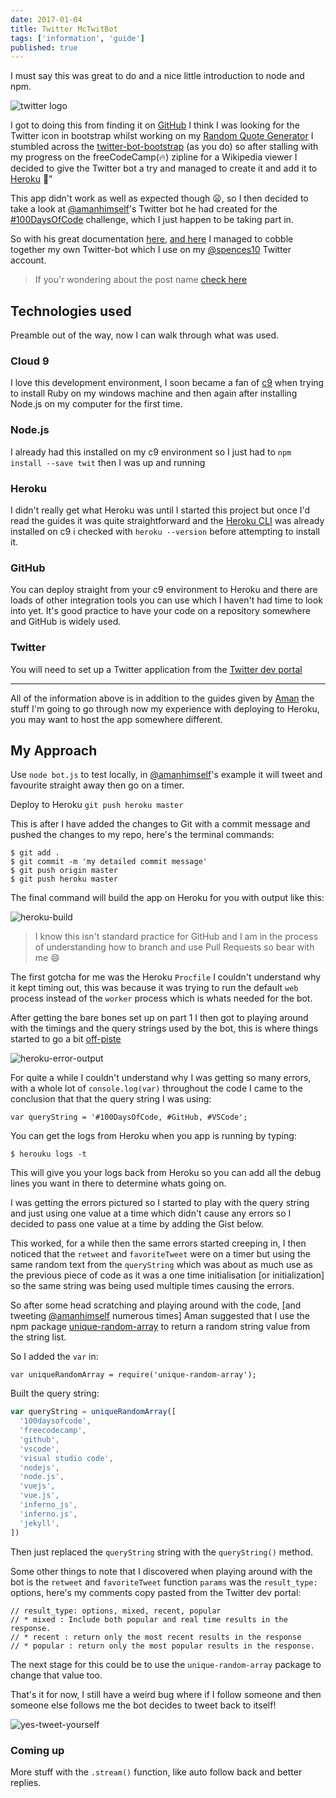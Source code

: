 ```yaml
---
date: 2017-01-04
title: Twitter McTwitBot
tags: ['information', 'guide']
published: true
---
```


I must say this was great to do and a nice little introduction to node
and npm.

![twitter logo]

I got to doing this from finding it on [GitHub] I think I was looking
for the Twitter icon in bootstrap whilst working on my [Random Quote
Generator] I stumbled across the [twitter-bot-bootstrap] (as you do)
so after stalling with my progress on the freeCodeCamp(🔥) zipline for
a Wikipedia viewer I decided to give the Twitter bot a try and managed
to create it and add it to [Heroku] 🎉"

This app didn't work as well as expected though 😦, so I then decided
to take a look at [@amanhimself]'s Twitter bot he had created for the
[#100DaysOfCode] challenge, which I just happen to be taking part in.

So with his great documentation [here], [and here] I managed to cobble
together my own Twitter-bot which I use on my [@spences10] Twitter
account.

> If you'r wondering about the post name [check here]

## Technologies used

Preamble out of the way, now I can walk through what was used.

### Cloud 9

I love this development environment, I soon became a fan of [c9] when
trying to install Ruby on my windows machine and then again after
installing Node.js on my computer for the first time.

### Node.js

I already had this installed on my c9 environment so I just had to
`npm install --save twit` then I was up and running

### Heroku

I didn't really get what Heroku was until I started this project but
once I'd read the guides it was quite straightforward and the [Heroku
CLI] was already installed on c9 i checked with `heroku --version`
before attempting to install it.

### GitHub

You can deploy straight from your c9 environment to Heroku and there
are loads of other integration tools you can use which I haven't had
time to look into yet. It's good practice to have your code on a
repository somewhere and GitHub is widely used.

### Twitter

You will need to set up a Twitter application from the [Twitter dev
portal]

---

All of the information above is in addition to the guides given by
[Aman] the stuff I'm going to go through now my experience with
deploying to Heroku, you may want to host the app somewhere different.

## My Approach

Use `node bot.js` to test locally, in [@amanhimself]'s example it will
tweet and favourite straight away then go on a timer.

Deploy to Heroku `git push heroku master`

This is after I have added the changes to Git with a commit message
and pushed the changes to my repo, here's the terminal commands:

```
$ git add .
$ git commit -m 'my detailed commit message'
$ git push origin master
$ git push heroku master
```

The final command will build the app on Heroku for you with output
like this:

![heroku-build]

> I know this isn't standard practice for GitHub and I am in the
> process of understanding how to branch and use Pull Requests so bear
> with me 😄

The first gotcha for me was the Heroku `Procfile` I couldn't
understand why it kept timing out, this was because it was trying to
run the default `web` process instead of the `worker` process which is
whats needed for the bot.

After getting the bare bones set up on part 1 I then got to playing
around with the timings and the query strings used by the bot, this is
where things started to go a bit [off-piste]

![heroku-error-output]

For quite a while I couldn't understand why I was getting so many
errors, with a whole lot of `console.log(var)` throughout the code I
came to the conclusion that that the query string I was using:

```
var queryString = '#100DaysOfCode, #GitHub, #VSCode';
```

You can get the logs from Heroku when you app is running by typing:

```
$ herouku logs -t
```

This will give you your logs back from Heroku so you can add all the
debug lines you want in there to determine whats going on.

I was getting the errors pictured so I started to play with the query
string and just using one value at a time which didn't cause any
errors so I decided to pass one value at a time by adding the Gist
below.

<script src="https://gist.github.com/spences10/46d9981a805786e7c965cf292b9cb3ae.js"></script>

This worked, for a while then the same errors started creeping in, I
then noticed that the `retweet` and `favoriteTweet` were on a timer
but using the same random text from the `queryString` which was about
as much use as the previous piece of code as it was a one time
initialisation [or initialization] so the same string was being used
multiple times causing the errors.

So after some head scratching and playing around with the code, [and
tweeting [@amanhimself] numerous times] Aman suggested that I use the
npm package [unique-random-array] to return a random string value from
the string list.

So I added the `var` in:

```
var uniqueRandomArray = require('unique-random-array');
```

Built the query string:

```js
var queryString = uniqueRandomArray([
  '100daysofcode',
  'freecodecamp',
  'github',
  'vscode',
  'visual studio code',
  'nodejs',
  'node.js',
  'vuejs',
  'vue.js',
  'inferno_js',
  'inferno.js',
  'jekyll',
])
```

Then just replaced the `queryString` string with the `queryString()`
method.

Some other things to note that I discovered when playing around with
the bot is the `retweet` and `favoriteTweet` function `params` was the
`result_type:` options, here's my comments copy pasted from the
Twitter dev portal:

```
// result_type: options, mixed, recent, popular
// * mixed : Include both popular and real time results in the response.
// * recent : return only the most recent results in the response
// * popular : return only the most popular results in the response.
```

The next stage for this could be to use the `unique-random-array`
package to change that value too.

That's it for now, I still have a weird bug where if I follow someone
and then someone else follows me the bot decides to tweet back to
itself!

![yes-tweet-yourself]

### Coming up

More stuff with the `.stream()` function, like auto follow back and
better replies.

<!-- Links -->

[github]: https://github.com
[random quote generator]: http://codepen.io/spences10/full/dOaYbP/
[twitter-bot-bootstrap]:
  https://github.com/mobeets/twitter-bot-bootstrap
[heroku]: https://heroku.com
[@amanhimself]: https://twitter.com/amanhimself
[#100daysofcode]:
  https://medium.freecodecamp.com/start-2017-with-the-100daysofcode-improved-and-updated-18ce604b237b
[here]:
  https://hackernoon.com/create-a-simple-twitter-bot-with-node-js-5b14eb006c08
[and here]:
  https://community.risingstack.com/how-to-make-a-twitter-bot-with-node-js/
[@spences10]: https://twitter.com/spences10
[check here]:
  https://en.wikipedia.org/wiki/RRS_Sir_David_Attenborough#Boaty_McBoatface_Naming_Controversy
[c9]: https://c9.io/?redirect=0
[heroku cli]: https://devcenter.heroku.com/articles/heroku-cli
[twitter dev portal]: https://apps.twitter.com/app/new
[aman]: https://github.com/amandeepmittal
[@amanhimself]: https://twitter.com/amanhimself
[off-piste]: https://en.oxforddictionaries.com/definition/us/off-piste
[unique-random-array]:
  https://www.npmjs.com/package/unique-random-array

<!-- Images -->

[twitter logo]:
  https://now-images-wine.now.sh/2017/twitter-mctwitbot/twitter-bird.png
[heroku-build]:
  https://now-images-wine.now.sh/2017/twitter-mctwitbot/heroku-build.png
[heroku-error-output]:
  https://now-images-wine.now.sh/2017/twitter-mctwitbot/heroku-error-output.png
[yes-tweet-yourself]:
  https://now-images-wine.now.sh/2017/twitter-mctwitbot/yes-tweet-yourself.png
